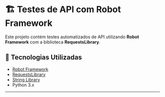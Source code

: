 # 🏗️ Testes de API com Robot Framework

Este projeto contém testes automatizados de API utilizando **Robot Framework** com a biblioteca **RequestsLibrary**.

## 🚀 Tecnologias Utilizadas
- [Robot Framework](https://robotframework.org/)
- [RequestsLibrary](https://marketsquare.github.io/robotframework-requests/)
- [String Library](https://robotframework.org/robotframework/latest/libraries/String.html)
- Python 3.x

---